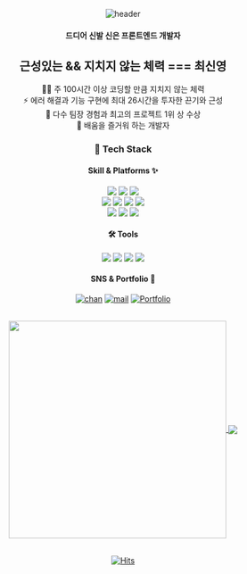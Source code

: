 <div align="center">

![header](https://capsule-render.vercel.app/api?type=waving&color=666666&text=Front-End%20Developer&height=200&&animation=fadeIn&fontColor=ffffff)

#### 드디어 신발 신은 프론트엔드 개발자

## 근성있는 && 지치지 않는 체력 === 최신영

🏃🏻 주 100시간 이상 코딩할 만큼 지치지 않는 체력  
⚡ 에러 해결과 기능 구현에 최대 26시간을 투자한 끈기와 근성  
🥇 다수 팀장 경험과 최고의 프로젝트 1위 상 수상  
🤩 배움을 즐거워 하는 개발자

### 📖 Tech Stack

#### Skill & Platforms ✨

  <img src="https://img.shields.io/badge/html5-E34F26?style=flat&logo=html5&logoColor=white">
  <img src="https://img.shields.io/badge/css3-1572B6?style=flat&logo=css3&logoColor=white">
  <img src="https://img.shields.io/badge/JavaScript-F7DF1E?style=flat&logo=JavaScript&logoColor=black">
<br>
  <img src="https://img.shields.io/badge/react-61DAFB?style=flat&logo=react&logoColor=black">
  <img src="https://img.shields.io/badge/redux-764ABC?style=flat&logo=redux&logoColor=white">
  <img src="https://img.shields.io/badge/styled_components-DB7093?style=flat&logo=styledcomponents&logoColor=white">
  <img src="https://img.shields.io/badge/Bootstrap-7952B3?style=flat&logo=Bootstrap&logoColor=white">
<br>
  <img src="https://img.shields.io/badge/webrtc-333333?style=flat&logo=webrtc&logoColor=white">
  <img src="https://img.shields.io/badge/Socket.io-010101?style=flat&logo=Socket.io&logoColor=white">
  <img src="https://img.shields.io/badge/AWS_Amplify-FF9900?style=flat&logo=AWSAmplify&logoColor=white">
<br>

#### 🛠️ Tools

  <img src="https://img.shields.io/badge/Visual_Studio_Code-007ACC?style=flat&logo=VisualStudioCode&logoColor=white">
  <img src="https://img.shields.io/badge/github-181717?style=flat&logo=github&logoColor=white">
  <img src="https://img.shields.io/badge/slack-4A154B?style=flat&logo=slack&logoColor=white">
  <img src="https://img.shields.io/badge/notion-000000?style=flat&logo=notion&logoColor=white">

<br>

#### SNS & Portfolio 📱

[![chan](https://img.shields.io/badge/velog_chan-20C997.svg?&style=flat&for-the-badge&logo=velog&logoColor=white)](https://velog.io/@channn02) [![mail](https://img.shields.io/badge/chan.jor.zz@gmail.com-EA4335.svg?&style=flat&for-the-badge&logo=gmail&logoColor=white)](chan.jor.zz@gmail.com) [![Portfolio](https://img.shields.io/badge/Portfolio-005AF0.svg?&style=flat&for-the-badge&logo=AMP&logoColor=white)](https://front-chan.notion.site/_-4e53a28df8d54fad84c153ed23d51859)

<!--
<img alt="Html" src ="https://img.shields.io/badge/내용-배경색상6자리.svg?&style=for-the-badge&logo=icon이름&logoColor=로고색상"/>

<img alt="Html" src ="https://img.shields.io/badge/adidas-40AEF0.svg?&style=for-the-badge&logo=adidas&logoColor=black"/> -->

<br>

<a href="https://github.com/front-chan">
  <img align="center" width="390" src="https://github-readme-stats.vercel.app/api?username=front-chan&theme=graywhite&show_icons=true" />
</a>
<a href="https://github.com/front-chan">
  <img align="center" src="https://github-readme-stats.vercel.app/api/top-langs/?username=front-chan&layout=compact&theme=graywhite" />
</a>
  <br>
  <br>
  
[![Hits](https://hits.seeyoufarm.com/api/count/incr/badge.svg?url=https%3A%2F%2Fgithub.com%2Ffront-chan&count_bg=%23181717&title_bg=%23181717&icon=github.svg&icon_color=%23FFFFFF&title=GitHub&edge_flat=false)](https://hits.seeyoufarm.com)
</div>
